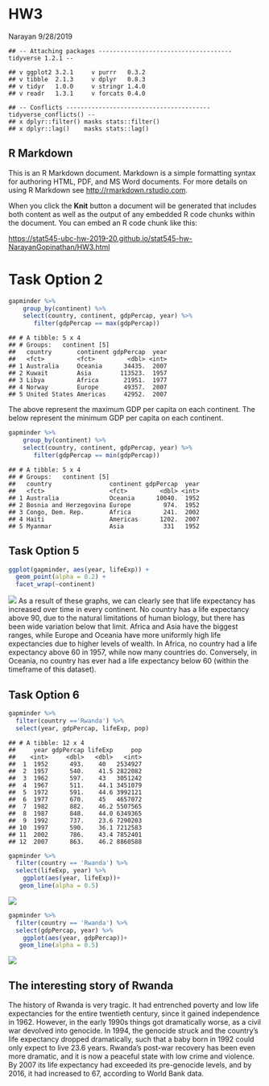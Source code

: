 HW3
================
Narayan
9/28/2019

    ## -- Attaching packages ------------------------------------- tidyverse 1.2.1 --

    ## v ggplot2 3.2.1     v purrr   0.3.2
    ## v tibble  2.1.3     v dplyr   0.8.3
    ## v tidyr   1.0.0     v stringr 1.4.0
    ## v readr   1.3.1     v forcats 0.4.0

    ## -- Conflicts ---------------------------------------- tidyverse_conflicts() --
    ## x dplyr::filter() masks stats::filter()
    ## x dplyr::lag()    masks stats::lag()

## R Markdown

This is an R Markdown document. Markdown is a simple formatting syntax
for authoring HTML, PDF, and MS Word documents. For more details on
using R Markdown see <http://rmarkdown.rstudio.com>.

When you click the **Knit** button a document will be generated that
includes both content as well as the output of any embedded R code
chunks within the document. You can embed an R code chunk like this:

<https://stat545-ubc-hw-2019-20.github.io/stat545-hw-NarayanGopinathan/HW3.html>

# Task Option 2

``` r
gapminder %>%
    group_by(continent) %>%
    select(country, continent, gdpPercap, year) %>%
       filter(gdpPercap == max(gdpPercap))
```

    ## # A tibble: 5 x 4
    ## # Groups:   continent [5]
    ##   country       continent gdpPercap  year
    ##   <fct>         <fct>         <dbl> <int>
    ## 1 Australia     Oceania      34435.  2007
    ## 2 Kuwait        Asia        113523.  1957
    ## 3 Libya         Africa       21951.  1977
    ## 4 Norway        Europe       49357.  2007
    ## 5 United States Americas     42952.  2007

The above represent the maximum GDP per capita on each continent. The
below represent the minimum GDP per capita on each continent.

``` r
gapminder %>%
    group_by(continent) %>%
    select(country, continent, gdpPercap, year) %>%
       filter(gdpPercap == min(gdpPercap))
```

    ## # A tibble: 5 x 4
    ## # Groups:   continent [5]
    ##   country                continent gdpPercap  year
    ##   <fct>                  <fct>         <dbl> <int>
    ## 1 Australia              Oceania      10040.  1952
    ## 2 Bosnia and Herzegovina Europe         974.  1952
    ## 3 Congo, Dem. Rep.       Africa         241.  2002
    ## 4 Haiti                  Americas      1202.  2007
    ## 5 Myanmar                Asia           331   1952

## Task Option 5

``` r
ggplot(gapminder, aes(year, lifeExp)) +
  geom_point(alpha = 0.2) +
  facet_wrap(~continent)
```

![](HW3_files/figure-gfm/unnamed-chunk-4-1.png)<!-- --> As a result of
these graphs, we can clearly see that life expectancy has increased over
time in every continent. No country has a life expectancy above 90, due
to the natural limitations of human biology, but there has been wide
variation below that limit. Africa and Asia have the biggest ranges,
while Europe and Oceania have more uniformly high life expectancies due
to higher levels of wealth. In Africa, no country had a life expectancy
above 60 in 1957, while now many countries do. Conversely, in Oceania,
no country has ever had a life expectancy below 60 (within the timeframe
of this dataset).

## Task Option 6

``` r
gapminder %>%
  filter(country =='Rwanda') %>%
  select(year, gdpPercap, lifeExp, pop)
```

    ## # A tibble: 12 x 4
    ##     year gdpPercap lifeExp     pop
    ##    <int>     <dbl>   <dbl>   <int>
    ##  1  1952      493.    40   2534927
    ##  2  1957      540.    41.5 2822082
    ##  3  1962      597.    43   3051242
    ##  4  1967      511.    44.1 3451079
    ##  5  1972      591.    44.6 3992121
    ##  6  1977      670.    45   4657072
    ##  7  1982      882.    46.2 5507565
    ##  8  1987      848.    44.0 6349365
    ##  9  1992      737.    23.6 7290203
    ## 10  1997      590.    36.1 7212583
    ## 11  2002      786.    43.4 7852401
    ## 12  2007      863.    46.2 8860588

``` r
gapminder %>%
  filter(country == 'Rwanda') %>%
  select(lifeExp, year) %>%
    ggplot(aes(year, lifeExp))+
   geom_line(alpha = 0.5)
```

![](HW3_files/figure-gfm/unnamed-chunk-6-1.png)<!-- -->

``` r
gapminder %>%
  filter(country == 'Rwanda') %>%
  select(gdpPercap, year) %>%
    ggplot(aes(year, gdpPercap))+
   geom_line(alpha = 0.5)
```

![](HW3_files/figure-gfm/unnamed-chunk-7-1.png)<!-- -->

## The interesting story of Rwanda

The history of Rwanda is very tragic. It had entrenched poverty and low
life expectancies for the entire twentieth century, since it gained
independence in 1962. However, in the early 1990s things got
dramatically worse, as a civil war devolved into genocide. In 1994, the
genocide struck and the country’s life expectancy dropped dramatically,
such that a baby born in 1992 could only expect to live 23.6 years.
Rwanda’s post-war recovery has been even more dramatic, and it is now a
peaceful state with low crime and violence. By 2007 its life expectancy
had exceeded its pre-genocide levels, and by 2016, it had increased to
67, according to World Bank data.
